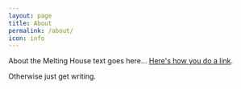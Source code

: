 ```yaml
---
layout: page
title: About
permalink: /about/
icon: info
---
```


About the Melting House text goes here... [Here's how you do a link](http://www.meltinghouse.co.uk). 

Otherwise just get writing.
